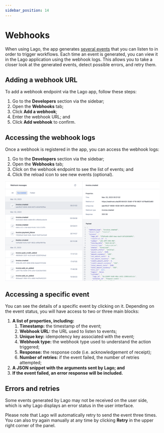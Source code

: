 ```yaml
---
sidebar_position: 14
---
```


# Webhooks

When using Lago, the app generates [several events](https://doc.getlago.com/docs/api/webhooks/messages) that you can listen to in order to trigger workflows. Each time an event is generated, you can view it in the Lago application using the webhook logs. This allows you to take a closer look at the generated events, detect possible errors, and retry them.

## Adding a webhook URL

To add a webhook endpoint via the Lago app, follow these steps:
1. Go to the **Developers** section via the sidebar;
2. Open the **Webhooks** tab;
3. Click **Add a webhook**;
4. Enter the webhook URL; and
5. Click **Add webhook** to confirm.

## Accessing the webhook logs

Once a webhook is registered in the app, you can access the webhook logs:
1. Go to the **Developers** section via the sidebar;
2. Open the **Webhooks** tab;
3. Click on the webhook endpoint to see the list of events; and
4. Click the reload icon to see new events (optional).

![Webhook logs](../../static/img/webhook-logs.png)

## Accessing a specific event

You can see the details of a specific event by clicking on it. Depending on the event status, you will have access to two or three main blocks:

1. **A list of properties, including:**
    1. **Timestamp:** the timestamp of the event;
    2. **Webhook URL:** the URL used to listen to events;
    3. **Unique key:** idempotency key associated with the event;
    4. **Webhook type:** the webhook type used to understand the action triggered;
    5. **Response:** the response code (i.e. acknowledgement of receipt);
    6. **Number of retries:** if the event failed, the number of retries attempted;
2. **A JSON snippet with the arguments sent by Lago; and**
3. **If the event failed, an error response will be included.**

## Errors and retries

Some events generated by Lago may not be received on the user side, which is why Lago displays an error status in the user interface.

Please note that Lago will automatically retry to send the event three times. You can also try again manually at any time by clicking **Retry** in the upper right corner of the panel.